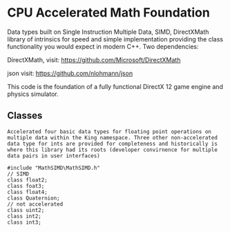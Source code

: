 # CPU Accelerated Math Foundation

Data types built on Single Instruction Multiple Data, SIMD, DirectXMath library of intrinsics for speed and simple implementation providing the class functionality you would expect in modern C\+\+.
Two dependencies:

DirectXMath, visit: https://github.com/Microsoft/DirectXMath

json visit: https://github.com/nlohmann/json

This code is the foundation of a fully functional DirectX 12 game engine and physics simulator.

## Classes
    Accelerated four basic data types for floating point operations on multiple data within the King namespace. Three other non-accelerated data type for ints are provided for completeness and historically is where this library had its roots (developer convirnence for multiple data pairs in user interfaces)
    
    #include "MathSIMD\MathSIMD.h"
    // SIMD
    class float2; 
    class foat3;
    class float4;
    class Quaternion;
    // not accelerated
    class uint2;
    class int2;
    class int3;
